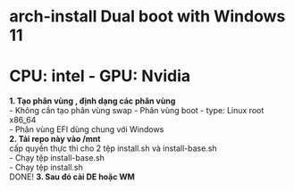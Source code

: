# arch-install Dual boot with Windows 11
# CPU: intel - GPU: Nvidia
<b>1. Tạo phân vùng , định dạng các phân vùng </b></br>
    - Không cần tạo phân vùng swap
    - Phân vùng boot - type: Linux root x86_64 </br>
    - Phân vùng EFI dùng chung với Windows </br>
<b> 2. Tải repo này vào /mnt </b></br>
    cấp quyền thực thi cho 2 tệp install.sh và install-base.sh </br>
    - Chạy tệp install-base.sh </br>
    - Chạy tệp install.sh </br>
   DONE!
  <b> 3. Sau đó cài DE hoặc WM </b>
